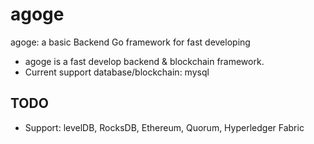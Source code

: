 # agoge

agoge: a basic Backend Go framework for fast developing

- agoge is a fast develop backend & blockchain framework.
- Current support database/blockchain: mysql

## TODO

- Support: levelDB, RocksDB, Ethereum, Quorum, Hyperledger Fabric
